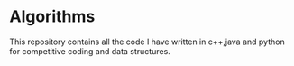 # Algorithms
This repository contains all the code I have written in c++,java and python for competitive coding and data structures.
